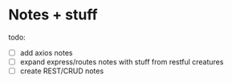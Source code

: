 # Notes + stuff

todo:


- [ ] add axios notes
- [ ] expand express/routes notes with stuff from restful creatures
- [ ]  create REST/CRUD notes
